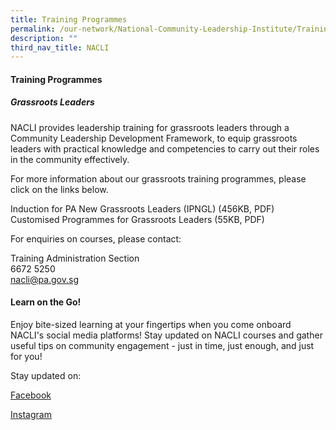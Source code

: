 ```yaml
---
title: Training Programmes
permalink: /our-network/National-Community-Leadership-Institute/Training-Programmes
description: ""
third_nav_title: NACLI
---
```



#### Training Programmes

##### Grassroots Leaders

NACLI provides leadership training for grassroots leaders through a Community Leadership Development Framework, to equip grassroots leaders with practical knowledge and competencies to carry out their roles in the community effectively.

For more information about our grassroots training programmes, please click on the links below.

Induction for PA New Grassroots Leaders (IPNGL) (456KB, PDF)<br>
Customised Programmes for Grassroots Leaders (55KB, PDF)<br>

For enquiries on courses, please contact:

Training Administration Section<br>
6672 5250<br>
nacli@pa.gov.sg

#### Learn on the Go!

Enjoy bite-sized learning at your fingertips when you come onboard NACLI's social media platforms! Stay updated on NACLI courses and gather useful tips on community engagement - just in time, just enough, and just for you!

Stay updated on:

[Facebook](https://www.facebook.com/login/?next=https%3A%2F%2Fwww.facebook.com%2Fnaclisg)

[Instagram](https://www.instagram.com/accounts/login/?next=/naclisg/)